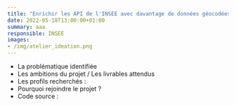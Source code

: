 ```yaml
---
title: "Enrichir les API de l'INSEE avec davantage de données géocodées (titre à modifier)"
date: 2022-05-18T13:00:00+01:00
summary: aaa
responsible: INSEE
images: 
- /img/atelier_ideation.png
---
```


* La problématique identifiée
* Les ambitions du projet / Les livrables attendus 
* Les profils recherchés :  
* Pourquoi rejoindre le projet ? 
* Code source : 